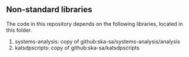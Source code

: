 ## Non-standard libraries
The code in this repository depends on the following libraries, located in this folder.

1. systems-analysis: copy of github:ska-sa/systems-analysis/analysis
1. katsdpscripts: copy of github:ska-sa/katsdpscripts
